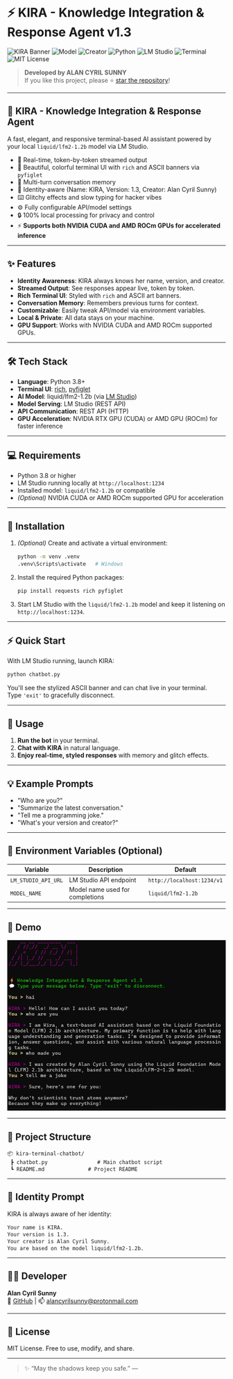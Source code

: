 # ⚡ KIRA - Knowledge Integration & Response Agent v1.3

![KIRA Banner](https://img.shields.io/badge/KIRA-v1.3-magenta?style=flat-square)
![Model](https://img.shields.io/badge/Model-liquid%2Flfm2--1.2b-blue?style=flat-square)
![Creator](https://img.shields.io/badge/Creator-Alan%20Cyril%20Sunny-green?style=flat-square)
![Python](https://img.shields.io/badge/Language-Python%203.8+-blue)
![LM Studio](https://img.shields.io/badge/Serving-LM%20Studio-orange)
![Terminal](https://img.shields.io/badge/UI-Terminal%20(Rich%2Fpyfiglet)-purple)
![MIT License](https://img.shields.io/badge/License-MIT-blue)

> **Developed by ALAN CYRIL SUNNY**  
> If you like this project, please ⭐ [star the repository](https://github.com/dragonpilee/kira-terminal-chatbot)!

---

## 🧠 KIRA - Knowledge Integration & Response Agent

A fast, elegant, and responsive terminal-based AI assistant powered by your local `liquid/lfm2-1.2b` model via LM Studio.

- 💬 Real-time, token-by-token streamed output  
- 🎨 Beautiful, colorful terminal UI with `rich` and ASCII banners via `pyfiglet`  
- 🧠 Multi-turn conversation memory  
- 🧬 Identity-aware (Name: KIRA, Version: 1.3, Creator: Alan Cyril Sunny)  
- ⌨️ Glitchy effects and slow typing for hacker vibes  
- ⚙️ Fully configurable API/model settings  
- 🔒 100% local processing for privacy and control  
- ⚡ **Supports both NVIDIA CUDA and AMD ROCm GPUs for accelerated inference**  

---

## ✨ Features

- **Identity Awareness**: KIRA always knows her name, version, and creator.
- **Streamed Output**: See responses appear live, token by token.
- **Rich Terminal UI**: Styled with `rich` and ASCII art banners.
- **Conversation Memory**: Remembers previous turns for context.
- **Customizable**: Easily tweak API/model via environment variables.
- **Local & Private**: All data stays on your machine.
- **GPU Support**: Works with NVIDIA CUDA and AMD ROCm supported GPUs.

---

## 🛠️ Tech Stack

- **Language**: Python 3.8+
- **Terminal UI**: [rich](https://github.com/Textualize/rich), [pyfiglet](https://github.com/pwaller/pyfiglet)
- **AI Model**: liquid/lfm2-1.2b (via [LM Studio](https://lmstudio.ai/))
- **Model Serving**: LM Studio (REST API)
- **API Communication**: REST API (HTTP)
- **GPU Acceleration**: NVIDIA RTX GPU (CUDA) or AMD GPU (ROCm) for faster inference

---

## 💻 Requirements

- Python 3.8 or higher
- LM Studio running locally at `http://localhost:1234`
- Installed model: `liquid/lfm2-1.2b` or compatible
- *(Optional)* NVIDIA CUDA or AMD ROCm supported GPU for acceleration

---

## 🚀 Installation

1. *(Optional)* Create and activate a virtual environment:
   ```bash
   python -m venv .venv
   .venv\Scripts\activate   # Windows
   ```

2. Install the required Python packages:
   ```bash
   pip install requests rich pyfiglet
   ```

3. Start LM Studio with the `liquid/lfm2-1.2b` model and keep it listening on `http://localhost:1234`.

---

## ⚡ Quick Start

With LM Studio running, launch KIRA:
```bash
python chatbot.py
```

You'll see the stylized ASCII banner and can chat live in your terminal.  
Type `'exit'` to gracefully disconnect.

---

## 📝 Usage

1. **Run the bot** in your terminal.
2. **Chat with KIRA** in natural language.
3. **Enjoy real-time, styled responses** with memory and glitch effects.

---

## 💡 Example Prompts

- "Who are you?"
- "Summarize the latest conversation."
- "Tell me a programming joke."
- "What's your version and creator?"

---

## 🔧 Environment Variables (Optional)

| Variable            | Description                              | Default                      |
|---------------------|------------------------------------------|------------------------------|
| `LM_STUDIO_API_URL` | LM Studio API endpoint                   | `http://localhost:1234/v1`   |
| `MODEL_NAME`        | Model name used for completions          | `liquid/lfm2-1.2b`           |

---

## 📸 Demo

![KIRA Terminal UI](Screenshot.png)

---

## 📁 Project Structure

```
📦 kira-terminal-chatbot/
 ┣ chatbot.py                # Main chatbot script
 ┗ README.md              # Project README
```

---

## 🧠 Identity Prompt

KIRA is always aware of her identity:

```text
Your name is KIRA.
Your version is 1.3.
Your creator is Alan Cyril Sunny.
You are based on the model liquid/lfm2-1.2b.
```

---

## 👨‍💻 Developer

**Alan Cyril Sunny**  
🔗 [GitHub](https://github.com/dragonpilee) | 📫 alancyrilsunny@protonmail.com

---

## 📜 License

MIT License. Free to use, modify, and share.

---

> ✨ “May the shadows keep you safe.” —
